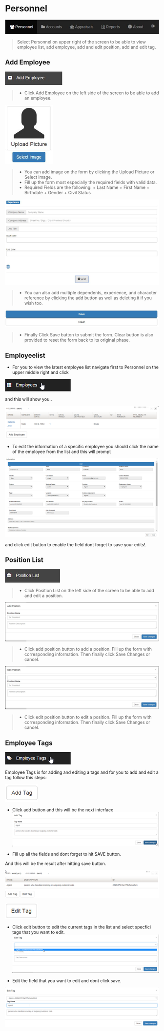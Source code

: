 # Personnel
![Image](img/addemployee1.png)
>
>Select Personnel on upper right of the screen to be able to view employee list, add employee, add and edit position, add and edit tag.
## Add Employee
![Image](img/addemployee2.png)
>
> + Click Add Employee on the left side of the screen to be able to add an employee.
>
![Image](img/addemployee3.png)
>
> + You can add image on the form by clicking the Upload Picture or Select Image.
> + Fill up the form most especially the required fields with valid data.
> + Required Fields are the following:
	+ Last Name
	+ First Name
	+ Birthdate
	+ Gender
	+ Civil Status
>
![Image](img/addemployee4.png)
>
> + You can also add multiple dependents, experience, and character reference by clicking the add button as well  as deleting it if you wish too.
>
![Image](img/addemployee5.png)
>
> + Finally Click Save button to submit the form. Clear button is also provided to reset the form back to its original phase.
	
## Employeelist
+ For you to view the latest employee list navigate first to Personnel on the upper middle right and click
>
![Image](img/employeelist1.png)
>
and this will show you..
>
![Image](img/employeelist2.png)
>
+ To edit the information of a specific employee you should click the name of the employee from the list and this will prompt
>
![Image](img/employeelist3.png)
>
and click edit button to enable the field dont forget to save your edits!.

## Position List
![Image](img/positionlist1.png)
>
> + Click Position List on the left side of the screen to be able to add and edit a position.
>
![Image](img/positionlist2.png)
>
> + Click add position button to add a position. Fill up the form with corresponding information. Then finally click Save Changes or cancel.
>
![Image](img/positionlist3.png)
>
> + Click edit position button to edit a position. Fill up the form with corresponding information. Then finally click Save Changes or cancel.

## Employee Tags
![Image](img/employeetags1.png)
>
Employee Tags is for adding and editing a tags and for you to add and edit a tag follow this steps:
>
![Image](img/employeetags2.png)
>
>
+ Click add button and this will be the next interface
![Image](img/employeetags3.png)
>
>
+ Fill up all the fields and dont forget to hit SAVE button. 
>
And this will be the result after hitting save button.
>
![Image](img/employeetags4.png)
>
>
![Image](img/employeetags5.png)
>
+ Click edit button to edit the current tags in the list and select specfici tags that you want to edit.
![Image](img/employeetags6.png)
>
>
+ Edit the field that you want to edit and dont click save.
>
![Image](img/employeetags7.png)
>








